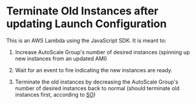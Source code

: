 # Terminate Old Instances after updating Launch Configuration

This is an AWS Lambda using the JavaScript SDK. It is meant to:

1.  Increase AutoScale Group's number of desired instances (spinning up new instances from an updated AMI)

2.  Wait for an event to fire indicating the new instances are ready.

3.  Terminate the old instances by decreasing the AutoScale Group's number of desired instances back to normal (should terminate old instances first, according to [SO](https://stackoverflow.com/questions/49498693/how-can-i-control-which-ec2-instances-get-removed-by-an-autoscalinggroup-using-a))
